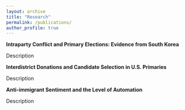 ```yaml
---
layout: archive
title: "Research"
permalink: /publications/
author_profile: true
---
```


**Intraparty Conflict and Primary Elections: Evidence from South Korea**

Description


**Interdistrict Donations and Candidate Selection in U.S. Primaries**

Description


**Anti-immigrant Sentiment and the Level of Automation**

Description